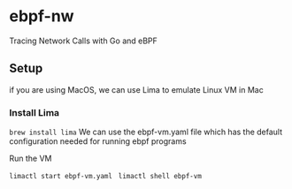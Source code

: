 # ebpf-nw
Tracing Network Calls with Go and eBPF

## Setup 
if you are using MacOS, we can use Lima to emulate Linux VM in Mac

### Install Lima 
``
brew install lima
``
We can use the ebpf-vm.yaml file which has the default configuration needed for running ebpf programs

Run the VM 

``limactl start ebpf-vm.yaml
``
`limactl shell ebpf-vm
`